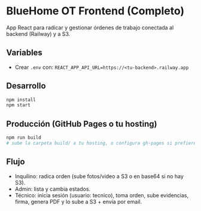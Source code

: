 # BlueHome OT Frontend (Completo)
App React para radicar y gestionar órdenes de trabajo conectada al backend (Railway) y a S3.

## Variables
- Crear `.env` con: `REACT_APP_API_URL=https://<tu-backend>.railway.app`

## Desarrollo
```bash
npm install
npm start
```

## Producción (GitHub Pages o tu hosting)
```bash
npm run build
# sube la carpeta build/ a tu hosting, o configura gh-pages si prefieres
```

## Flujo
- Inquilino: radica orden (sube fotos/video a S3 o en base64 si no hay S3).
- Admin: lista y cambia estados.
- Técnico: inicia sesión (usuario: tecnico), toma orden, sube evidencias, firma, genera PDF y lo sube a S3 + envía por email.
